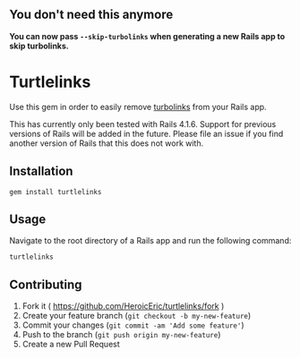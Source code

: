 ## You don't need this anymore

**You can now pass `--skip-turbolinks` when generating a new Rails app to skip turbolinks.**

# Turtlelinks

Use this gem in order to easily remove [turbolinks](turbolinks) from your Rails
app.

This has currently only been tested with Rails 4.1.6. Support for previous
versions of Rails will be added in the future. Please file an issue if you find
another version of Rails that this does not work with.

## Installation

```no-highlight
gem install turtlelinks
```

## Usage

Navigate to the root directory of a Rails app and run the following command:

```no-highlight
turtlelinks
```

## Contributing

1. Fork it ( https://github.com/HeroicEric/turtlelinks/fork )
2. Create your feature branch (`git checkout -b my-new-feature`)
3. Commit your changes (`git commit -am 'Add some feature'`)
4. Push to the branch (`git push origin my-new-feature`)
5. Create a new Pull Request

[turbolinks]: https://github.com/rails/turbolinks
